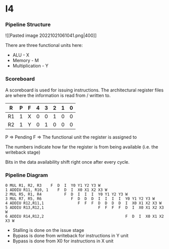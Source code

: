 # I4
### Pipeline Structure

![[Pasted image 20221021061041.png|400]]

There are three functional units here:
* ALU - X
* Memory - M
* Multiplication - Y

### Scoreboard
A scoreboard is used for issuing instructions. The architectural register files are where the information is read from / written to.

| R   | P   | F   | 4   | 3   | 2   | 1   | 0   |
| --- | --- | --- | --- | --- | --- | --- | --- |
| R1  | 1   | X   | 0   | 0   | 1   | 0   | 0   |
| R2  | 1   | Y   | 0   | 1   | 0   | 0   | 0   |

P => Pending
F => The functional unit the register is assigned to

The numbers indicate how far the register is from being available (i.e. the writeback stage)

Bits in the data availability shift right once after every cycle.

### Pipeline Diagram

```
0 MUL R1, R2, R3    F  D  I  Y0 Y1 Y2 Y3 W 
1 ADDIU R11, R10, 1    F  D  I  X0 X1 X2 X3 W 
2 MUL R5, R1, R4          F  D  I  I  I  Y0 Y1 Y2 Y3 W 
3 MUL R7, R5, R6             F  D  D  D  I  I  I  I  Y0 Y1 Y2 Y3 W 
4 ADDIU R12,R11,1               F  F  F  D  D  D  D  I  X0 X1 X2 X3 W 
5 ADDIU R13,R12,1                        F  F  F  F  D  I  X0 X1 X2 X3 W 
6 ADDIU R14,R12,2                                    F  D  I  X0 X1 X2 X3 W
```

* Stalling is done on the issue stage
* Bypass is done from writeback for instructions in Y unit
* Bypass is done from X0 for instructions in X unit